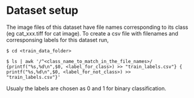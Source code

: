 # Dataset setup
The image files of this dataset have file names corresponding to its class (eg cat_xxx.tiff for cat image). To create a csv file with filenames and corresponsing labels for this  dataset run,
    

    $ cd <train_data_folder>
    
    $ ls | awk '/^<class_name_to_match_in_the_file_names>/ {printf("%s,%d\n",$0, <label_for_class>) >> "train_labels.csv"} { printf("%s,%d\n",$0, <label_for_not_class>) >> 
    "train_labels.csv"}'

Usualy the labels are chosen as 0 and 1 for binary classification.
